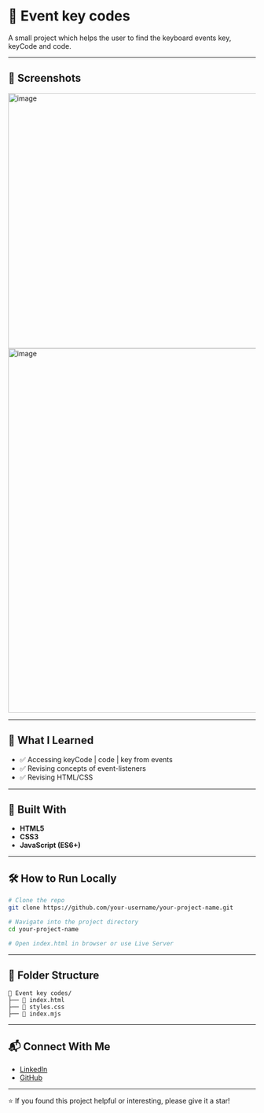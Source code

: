 # 📌 Event key codes

A small project which helps the user to find the keyboard events key, keyCode and code.

---

## 📸 Screenshots

<img width="519" alt="image" src="https://github.com/user-attachments/assets/b29cd8e4-1046-4188-8178-8d9fbb160aab" />

<img width="741" alt="image" src="https://github.com/user-attachments/assets/2f7b0bb2-1b31-4a3b-b0d5-7f7de62e9979" />

---

## 🧠 What I Learned

- ✅ Accessing keyCode | code | key from events
- ✅ Revising concepts of event-listeners
- ✅ Revising HTML/CSS

---

## 🔧 Built With

- **HTML5**
- **CSS3** 
- **JavaScript (ES6+)**

---

## 🛠 How to Run Locally

```bash
# Clone the repo
git clone https://github.com/your-username/your-project-name.git

# Navigate into the project directory
cd your-project-name

# Open index.html in browser or use Live Server
```

---

## 📂 Folder Structure

```plaintext
📁 Event key codes/
├── 📄 index.html
├── 📄 styles.css
├── 📄 index.mjs
```

---

## 📬 Connect With Me

- [LinkedIn](https://www.linkedin.com/in/psri99/)
- [GitHub](https://github.com/ParakhSrivastava)

---

⭐️ If you found this project helpful or interesting, please give it a star!
